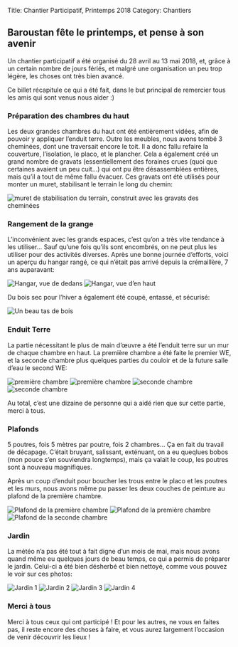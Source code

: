 Title: Chantier Participatif, Printemps 2018
Category: Chantiers

## Baroustan fête le printemps, et pense à son avenir

Un chantier participatif a été organisé du 28 avril au 13 mai 2018, et, grâce à un certain nombre de jours fériés, et
malgré une organisation un peu trop légère, les choses ont très bien avancé.

Ce billet récapitule ce qui a été fait, dans le but principal de remercier tous les amis qui sont venus nous
aider :)

### Préparation des chambres du haut

Les deux grandes chambres du haut ont été entièrement vidées, afin de pouvoir y appliquer l’enduit terre. Outre les
meubles, nous avons tombé 3 cheminées, dont une traversait encore le toit. Il a donc fallu refaire la couverture,
l’isolation, le placo, et le plancher. Cela a également créé un grand nombre de gravats (essentiellement des foraines
crues (quoi que certaines avaient un peu cuit…) qui ont pu être désassemblées entières, mais qu’il a tout de même fallu
évacuer. Ces gravats ont été utilisés pour monter un muret, stabilisant le terrain le long du chemin:

![muret de stabilisation du terrain, construit avec les gravats des cheminées]({attach}images/2018-printemps/mur.jpg)

### Rangement de la grange

L’inconvénient avec les grands espaces, c’est qu’on a très vite tendance à les utiliser… Sauf qu’une fois qu’ils sont
encombrés, on ne peut plus les utiliser pour des activités diverses. Après une bonne journée d’efforts, voici un aperçu
du hangar rangé, ce qui n’était pas arrivé depuis la crémaillère, 7 ans auparavant:

![Hangar, vue de dedans]({attach}images/2018-printemps/hangar_1.jpg)
![Hangar, vue d’en haut]({attach}images/2018-printemps/hangar_2.jpg)

Du bois sec pour l’hiver a également été coupé, entassé, et sécurisé:

![Un beau tas de bois]({attach}images/2018-printemps/bois.jpg)

### Enduit Terre

La partie nécessitant le plus de main d’œuvre a été l’enduit terre sur un mur de chaque chambre en haut. La première
chambre a été faite le premier WE, et la seconde chambre plus quelques parties du couloir et de la future salle d’eau
le second WE:

![première chambre]({attach}images/2018-printemps/terre_1_1.jpg)
![première chambre]({attach}images/2018-printemps/terre_1_2.jpg)
![seconde chambre]({attach}images/2018-printemps/terre_2_1.jpg)
![seconde chambre]({attach}images/2018-printemps/terre_2_2.jpg)

Au total, c’est une dizaine de personne qui a aidé rien que sur cette partie, merci à tous.

### Plafonds

5 poutres, fois 5 mètres par poutre, fois 2 chambres… Ça en fait du travail de décapage. C’était bruyant, salissant,
exténuant, on a eu queqlues bobos (mon pouce s’en souviendra longtemps), mais ça valait le coup, les poutres sont à
nouveau magnifiques.

Après un coup d’enduit pour boucher les trous entre le placo et les poutres et les murs, nous avons même pu passer les
deux couches de peinture au plafond de la première chambre.

![Plafond de la première chambre]({attach}images/2018-printemps/plafond_1_1.jpg)
![Plafond de la première chambre]({attach}images/2018-printemps/plafond_1_2.jpg)
![Plafond de la seconde chambre]({attach}images/2018-printemps/plafond_2.jpg)

### Jardin

La météo n’a pas été tout à fait digne d’un mois de mai, mais nous avons quand même eu quelques jours de beau temps, ce
qui a permis de préparer le jardin. Celui-ci a été bien désherbé et bien nettoyé, comme vous pouvez le voir sur ces
photos:

![Jardin 1]({attach}images/2018-printemps/jardin_1.jpg)
![Jardin 2]({attach}images/2018-printemps/jardin_2.jpg)
![Jardin 3]({attach}images/2018-printemps/jardin_3.jpg)
![Jardin 4]({attach}images/2018-printemps/jardin_4.jpg)

### Merci à tous

Merci à tous ceux qui ont participé ! Et pour les autres, ne vous en faites pas, il reste encore des choses à faire, et
vous aurez largement l’occasion de venir découvrir les lieux !
